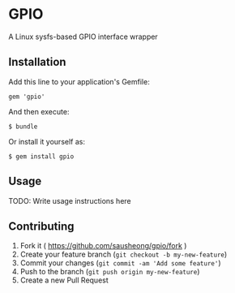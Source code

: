 # GPIO

A Linux sysfs-based GPIO interface wrapper

## Installation

Add this line to your application's Gemfile:

    gem 'gpio'

And then execute:

    $ bundle

Or install it yourself as:

    $ gem install gpio

## Usage

TODO: Write usage instructions here

## Contributing

1. Fork it ( https://github.com/sausheong/gpio/fork )
2. Create your feature branch (`git checkout -b my-new-feature`)
3. Commit your changes (`git commit -am 'Add some feature'`)
4. Push to the branch (`git push origin my-new-feature`)
5. Create a new Pull Request
